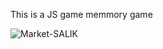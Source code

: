 This is a JS game memmory game 

![Market-SALIK](https://github.com/omidandabdullah/Web-Develompent/assets/118934390/f4199839-eb3a-4bc4-baf9-56693dc2ff66)

